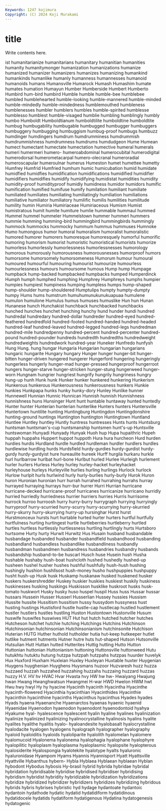 ```yaml
---
Keywords: 1247 kojimura
Copyright: (C) 2024 Koji Murakami
---
```


# title

Write contents here.



ist
humanitarianize humanitarians humanitary humanitian humanities humanity humanitymonger humanization humanizations humanize
humanized humanizer humanizers humanizes humanizing humankind humankinds humanlike humanly humanness
humannesses humanoid humanoids humans Humansville Humarock Humash Humashim humate humates
humation Humayun Humber Humberside Humbert Humberto Humbird hum-bird humbird Humble
humble humble-bee humblebee humbled humblehearted humble-looking humble-mannered humble-minded humble-mindedly humble-mindedness
humblemouthed humbleness humblenesses humbler humblers humbles humble-spirited humblesse humblesso humblest
humble-visaged humblie humbling humblingly humbly humbo Humboldt Humboldtianum humboldtilite humboldtine
humboldtite humbug humbugability humbugable humbugged humbugger humbuggers humbuggery humbugging humbuggism
humbug-proof humbugs humbuzz humdinger humdingers humdrum humdrumminess humdrummish humdrummishness humdrumness
humdrums humdudgeon Hume Humean humect humectant humectate humectation humective humeral
humerals humeri humermeri humero- humeroabdominal humerocubital humerodigital humerodorsal humerometacarpal humero-olecranal
humeroradial humeroscapular humeroulnar humerus Humeston humet humettee humetty Humfrey Humfrid
Humfried humhum humic humicubation humid humidate humidfied humidfies humidification humidifications
humidified humidifier humidifiers humidifies humidify humidifying humidistat humidities humidity humidity-proof
humidityproof humidly humidness humidor humidors humific humification humified humifuse humify
humilation humiliant humiliate humiliated humiliates humiliating humiliatingly humiliation humiliations humiliative
humiliator humiliatory humilific humilis humilities humilitude humility humin Humiria Humiriaceae
Humiriaceous Humism Humist humistratous humit humite humiture humlie hummable hummaul
hummed Hummel hummel hummeler Hummelstown hummer hummeri hummers hummie humming
humming-bird hummingbird hummingbirds hummingly hummock hummocks hummocky hummum hummus hummuses
Humnoke Humo humongous humor humoral humoralism humoralist humoralistic humored humorer
humorers humoresque humoresquely humorful humorific humoring humorism humorist humoristic humoristical
humorists humorize humorless humorlessly humorlessness humorlessnesses humorology humorous humorously humorousness
humorousnesses humorproof humors humorsome humorsomely humorsomeness Humorum humour humoural humoured
humourful humouring humourist humourize humourless humourlessness humours humoursome humous Hump
hump Humpage humpback hump-backed humpbacked humpbacks humped Humperdinck Humph humph
humphed humphing Humphrey Humphreys humphs humpier humpies humpiest humpiness humping
humpless humps hump-shaped hump-shoulder hump-shouldered Humptulips humpty humpty-dumpty humpy Hums
hums humstrum humuhumunukunukuapuaa humulene humulon humulone Humulus humus humuses humuslike
Hun hun Hunan Hunanese hunch Hunchakist hunchback hunchbacked hunchbacks hunched
hunches hunchet hunching hunchy hund hunder hundi hundred hundredal hundredary
hundred-dollar hundreder hundred-eyed hundred-feathered hundredfold hundred-footed hundred-handed hundred-headed hundred-leaf hundred-leaved
hundred-legged hundred-legs hundredman hundred-mile hundredpenny hundred-percent hundred-percenter hundred-pound hundred-pounder hundreds
hundredth hundredths hundredweight hundredweights hundredwork hundred-year Huneker Hunfredo hunfysh Hung
Hung. hung hungar Hungaria Hungarian hungarian hungarians hungaric hungarite Hungary
hungary Hunger hunger hunger-bit hunger-bitten hunger-driven hungered hungerer Hungerford hungering
hungeringly hungerless hungerly hunger-mad hunger-pressed hungerproof hungerroot hungers hunger-starve hunger-stricken
hunger-stung hungerweed hunger-worn Hungnam hungrier hungriest hungrify hungrily hungriness hungry
hung-up hunh Hunk hunk Hunker hunker hunkered hunkering Hunkerism Hunkerous
hunkerous Hunkerousness hunkerousness hunkers Hunkie hunkies Hunkpapa hunks hunky hunky-dory
Hunley Hunlike hunner Hunnewell Hunnian Hunnic Hunnican Hunnish hunnish Hunnishness
hunnishness huns Hunsinger Hunt hunt huntable huntaway hunted huntedly Hunter
hunter Hunterian hunterian hunterlike Hunters hunters Huntersville Huntertown huntilite hunting
Huntingburg Huntingdon Huntingdonshire hunting-ground huntings Huntington huntington Huntingtown Huntland Huntlee
Huntley huntley Huntly huntress huntresses Hunts hunts Huntsburg huntsman huntsman's-cup
huntsmanship huntsmen hunt's-up Huntsville huntswoman Hunyadi Hunyady Hunyak Huoh hup
Hupa hupaithric Hupeh huppah huppahs Huppert huppot huppoth Hura hura
hurcheon Hurd hurden hurdies hurdis Hurdland hurdle hurdled hurdleman hurdler
hurdlers hurdles hurdlewise hurdling hurds Hurdsfield hurdy-gurdies hurdy-gurdist hurdy-gurdy hurdy-gurdyist
hure hureaulite hureek Hurff hurgila hurkaru hurkle hurl hurlbarrow hurlbat
hurl-bone Hurlbut hurled Hurlee Hurleigh hurlement hurler hurlers Hurless Hurley
hurley hurley-hacket hurleyhacket hurleyhouse hurleys Hurleyville hurlies hurling hurlings Hurlock
hurlock Hurlow hurlpit hurls hurlwind hurly hurly-burlies hurly-burly Hurok Huron
huron Huronian huronian hurr hurrah hurrahed hurrahing hurrahs hurray hurrayed
hurraying hurrays hurr-bur hurrer Hurri Hurrian hurricane hurricane-decked hurricane-proof hurricanes
hurricanize hurricano hurridly hurried hurriedly hurriedness hurrier hurriers hurries Hurris
hurrisome hurrock hurroo hurroosh hurry hurry-burry hurrygraph hurrying hurryingly hurryproof
hurry-scurried hurry-scurry hurry-scurrying hurry-skurried hurry-skurry hurry-skurrying hurry-up hursinghar Hurst hurst
Hurstmonceux hursts hurt hurtable hurted hurter hurters hurtful hurtfully hurtfulness
hurting hurtingest hurtle hurtleberries hurtleberry hurtled hurtles hurtless hurtlessly hurtlessness
hurtling hurtlingly hurts Hurtsboro hurtsome Hurty hurty Hurwit Hurwitz Hus
Husain husband husbandable husbandage husbanded husbander husbandfield husbandhood husbanding husbandland
husbandless husbandlike husbandliness husbandly husbandman husbandmen husbandress husbandries husbandry husbands
husbandship husband-to-be huscarl Husch huse Husein hush Husha hushable hushaby
hush-boat hushcloth hushed hushedly hushed-up husheen hushel husher hushes hushful
hushfully hush-hush hushing hushingly hushion hushllsost hush-money husho hushpuppies hushpuppy
husht hush-up Husk husk Huskamp huskanaw husked huskened husker huskers
huskershredder Huskey huskier huskies huskiest huskily huskiness huskinesses husking huskings
Huskisson husklike huskroot husks husk-tomato huskwort Husky husky huso huspel
huspil Huss huss Hussar hussar hussars Hussein Husser Husserl Husserlian
Hussey hussies Hussism Hussite hussite Hussitism hussitism hussy hussydom hussyness
hust husting hustings Hustisford hustle hustle-cap hustlecap hustled hustlement hustler
hustlers hustles hustling Huston Hustontown Hustonville Husum huswife huswifes huswives
HUT Hut hut hutch hutched hutcher hutches Hutcheson hutchet hutchie
hutching Hutchings Hutchins Hutchinson Hutchinsonian hutchinsonian Hutchinsonianism hutchinsonite Hutchison Huterian
HUTG Huther huthold hutholder hutia hut-keep hutkeeper hutlet hutlike hutment
hutments Hutner hutre huts hut-shaped Hutson Hutsonville Hutsulian Hutt Huttan
hutted Hutterites Huttig hutting Hutto Hutton Huttonian huttonian Huttonianism huttoning
Huttonsville huttonweed Hutu hutukhtu hutuktu hutung hutzpa hutzpah hutzpahs hutzpas
huurder huvelyk Hux Huxford Huxham Huxleian Huxley Huxleyan Huxtable huxter
Huygenian Huygens huyghenian Huyghens Huysmans huzoor Huzvaresh huzz huzza huzzaed
huzzah huzzahed huzzahing huzzahs huzzaing huzzard huzzas huzzy H.V. HV
hv HVAC Hvar Hvasta hvy HW hw hw- Hwaiyang Hwajung
hwan Hwang Hwanghwatsun Hwangmei H-war HWD Hwelon HWM hwt Hwu
hwy hwyl Hy hy hyacine Hyacinth hyacinth Hyacintha Hyacinthe hyacinth-flowered
Hyacinthia hyacinthian Hyacinthides Hyacinthie hyacinthin hyacinthine hyacinths Hyacinthus hyacinthus Hyades
hyades Hyads hyaena Hyaenanche Hyaenarctos hyaenas hyaenic hyaenid Hyaenidae Hyaenodon
hyaenodon hyaenodont hyaenodontoid hyahya Hyakume hyal- hyalescence hyalescent hyalin hyaline
hyalines hyalinization hyalinize hyalinized hyalinizing hyalinocrystalline hyalinosis hyalins hyalite hyalites
hyalithe hyalitis hyalo- hyaloandesite hyalobasalt hyalocrystalline hyalodacite hyalogen hyalogens hyalograph
hyalographer hyalography hyaloid hyaloiditis hyaloids hyaloliparite hyalolith hyalomelan hyalomere hyalomucoid
Hyalonema hyalonema hyalophagia hyalophane hyalophyre hyalopilitic hyaloplasm hyaloplasma hyaloplasmic hyalopsite
hyalopterous hyalosiderite Hyalospongia hyalotekite hyalotype hyalts hyaluronic hyaluronidase Hyampom Hyams
Hyannis Hyannisport Hyatt Hyattsville Hyattville Hybanthus hybern- Hybla Hyblaea Hyblaean
hyblaean Hyblan hybodont Hybodus hybosis Hy-brasil hybrid hybrida hybridae hybridal
hybridation hybridisable hybridise hybridised hybridiser hybridising hybridism hybridist hybridity hybridizable
hybridization hybridizations hybridize hybridized hybridizer hybridizers hybridizes hybridizing hybridous hybrids
hybris hybrises hybristic hyd hydage hydantoate hydantoic hydantoin hydathode hydatic
hydatid hydatidiform hydatidinous hydatidocele hydatids hydatiform hydatigenous Hydatina hydatogenesis hydatogenic
